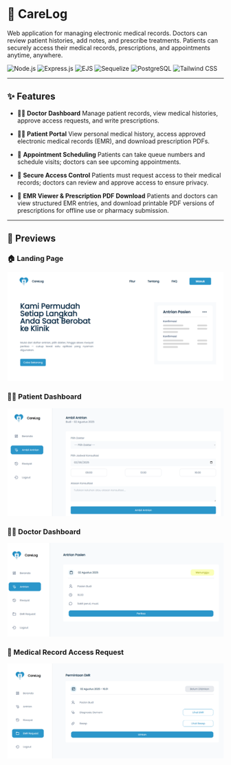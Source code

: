 
# 🏥 CareLog

Web application for managing electronic medical records. Doctors can review patient histories, add notes, and prescribe treatments. Patients can securely access their medical records, prescriptions, and appointments anytime, anywhere.

![Node.js](https://img.shields.io/badge/Node.js-6DA55F?logo=node.js&logoColor=white)
![Express.js](https://img.shields.io/badge/Express.js-%23404d59.svg?logo=express&logoColor=%2361DAFB)
![EJS](https://img.shields.io/badge/EJS-B4CA65?logo=ejs&logoColor=fff)
![Sequelize](https://img.shields.io/badge/Sequelize-52B0E7?logo=sequelize&logoColor=fff)
![PostgreSQL](https://img.shields.io/badge/Postgres-%23316192.svg?logo=postgresql&logoColor=white)
![Tailwind CSS](https://img.shields.io/badge/Tailwind%20CSS-%2338B2AC.svg?logo=tailwind-css&logoColor=white)

---

## ✨ Features

- 👨‍⚕️ **Doctor Dashboard**
  Manage patient records, view medical histories, approve access requests, and write prescriptions.

- 👩‍💻 **Patient Portal**
  View personal medical history, access approved electronic medical records (EMR), and download prescription PDFs.

- 📅 **Appointment Scheduling**
  Patients can take queue numbers and schedule visits; doctors can see upcoming appointments.

- 🔐 **Secure Access Control**
  Patients must request access to their medical records; doctors can review and approve access to ensure privacy.

- 📄 **EMR Viewer & Prescription PDF Download**
  Patients and doctors can view structured EMR entries, and download printable PDF versions of prescriptions for offline use or pharmacy submission.

---

## 📸 Previews

### 🏠 Landing Page
![Landing Page](./public/previews/landing_page.png)

### 👩‍💻 Patient Dashboard
![Patient Preview](./public/previews/patient_dashboard.png)

### 👨‍⚕️ Doctor Dashboard
![Doctor Preview](./public/previews/doctor_dashboard.png)

### 📝 Medical Record Access Request
![Access Preview](./public/previews/./doctor_requestEMR.png)